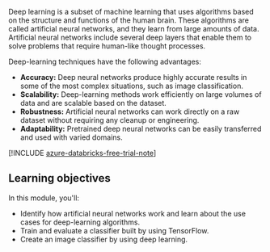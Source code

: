 
Deep learning is a subset of machine learning that uses algorithms based on the structure and functions of the human brain. These algorithms are called artificial neural networks, and they learn from large amounts of data. Artificial neural networks include several deep layers that enable them to solve problems that require human-like thought processes.

Deep-learning techniques have the following advantages:

- **Accuracy:** Deep neural networks produce highly accurate results in some of the most complex situations, such as image classification.
- **Scalability:** Deep-learning methods work efficiently on large volumes of data and are scalable based on the dataset.
- **Robustness:** Artificial neural networks can work directly on a raw dataset without requiring any cleanup or engineering.
- **Adaptability:** Pretrained deep neural networks can be easily transferred and used with varied domains.

[!INCLUDE [azure-databricks-free-trial-note](../../../includes/azure-databricks-free-trial-note.md)]

## Learning objectives

In this module, you'll:

- Identify how artificial neural networks work and learn about the use cases for deep-learning algorithms.
- Train and evaluate a classifier built by using TensorFlow.
- Create an image classifier by using deep learning.
